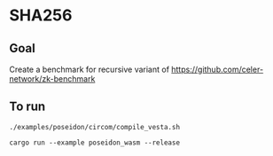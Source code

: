 # SHA256

## Goal

Create a benchmark for recursive variant of https://github.com/celer-network/zk-benchmark

## To run

`./examples/poseidon/circom/compile_vesta.sh`

`cargo run --example poseidon_wasm --release`